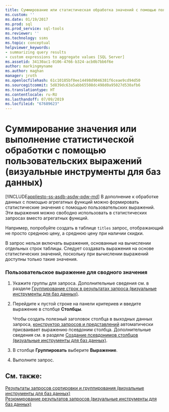 ```yaml
---
title: Суммирование или статистическая обработка значений с помощью пользовательских выражений | Документация Майкрософт
ms.custom: ''
ms.date: 01/19/2017
ms.prod: sql
ms.prod_service: sql-tools
ms.reviewer: ''
ms.technology: ssms
ms.topic: conceptual
helpviewer_keywords:
- summarizing query results
- custom expressions to aggregate values [SQL Server]
ms.assetid: 34130ac1-0106-4766-b324-acb0b7bb6f6e
author: markingmyname
ms.author: maghan
manager: jroth
ms.openlocfilehash: 61c10185bf0ee14498d9046381f6ceae9cd94d50
ms.sourcegitcommit: 5d839dc63a5abb65508dc498d0a95027d530afb6
ms.translationtype: HT
ms.contentlocale: ru-RU
ms.lasthandoff: 07/09/2019
ms.locfileid: "67689623"
---
```

# <a name="summarize-or-aggregate-values-using-custom-expressions-visual-database-tools"></a>Суммирование значения или выполнение статистической обработки с помощью пользовательских выражений (визуальные инструменты для баз данных)
[!INCLUDE[appliesto-ss-asdb-asdw-pdw-md](../../includes/appliesto-ss-asdb-asdw-pdw-md.md)]
В дополнение к обработке данных с помощью агрегатных функций можно формировать статистические значения с помощью пользовательских выражений. Эти выражения можно свободно использовать в статистических запросах вместо агрегатных функций.  
  
Например, попробуйте создать в таблице `titles` запрос, отображающий не просто среднюю цену, а среднюю цену при наличии скидки.  
  
В запрос нельзя включать выражения, основанные на вычислении отдельных строк таблицы. Следует создавать выражения на основе статистических значений, поскольку при вычислении выражений доступны только такие значения.  
  
### <a name="to-specify-a-custom-expression-for-a-summary-value"></a>Пользовательское выражение для сводного значения  
  
1.  Укажите группы для запроса. Дополнительные сведения см. в разделе [Группирование строк в результатах запроса (визуальные инструменты для баз данных)](../../ssms/visual-db-tools/group-rows-in-query-results-visual-database-tools.md).  
  
2.  Перейдите к пустой строке на панели критериев и введите выражение в столбце **Столбцы**.  
  
    Чтобы создать полезный заголовок столбца в выходных данных запроса, [конструктор запросов и представлений](../../ssms/visual-db-tools/query-and-view-designer-tools-visual-database-tools.md) автоматически присваивает выражению псевдоним столбца. Дополнительные сведения см. в разделе [Создание псевдонимов столбцов (визуальные инструменты для баз данных)](../../ssms/visual-db-tools/create-column-aliases-visual-database-tools.md).  
  
3.  В столбце **Группировать** выберите **Выражение**.  
  
4.  Выполните запрос.  
  
## <a name="see-also"></a>См. также:  
[Результаты запросов сортировки и группирования (визуальные инструменты для баз данных)](../../ssms/visual-db-tools/sort-and-group-query-results-visual-database-tools.md)  
[Резюмирование результатов запросов (визуальные инструменты для баз данных)](../../ssms/visual-db-tools/summarize-query-results-visual-database-tools.md)  
  
